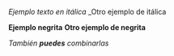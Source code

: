 *Ejemplo texto en itálica*
_Otro ejemplo de itálica

**Ejemplo negrita**
__Otro ejemplo de negrita__

_También **puedes** combinarlas_
